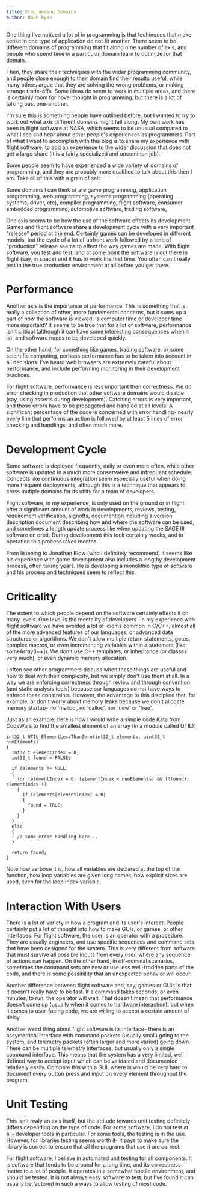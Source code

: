 ```yaml
---
title: Programming Domains
author: Noah Ryan
---
```


One thing I've noticed a lot of in programming is that techinques that make sense in one type of
application do not fit another. There seem to be different domains of programming that fit along
ome number of axis, and people who spend time in a particular domain learn to optimize for that domain.

Then, they share their techniques with the wider programming community, and people close enough to their
domain find their results useful, while many others argue that they are solving the wrong problems, or
making strange trade-offs. Some ideas do seem to work in multiple areas, and there is certainly room
for novel thought in programming, but there is a lot of talking past one-another.


I'm sure this is something people have outlined before, but I wanted to try to work out what axis different
domains might fall along.  My own work has been in flight software at NASA, which seems to be unusual compared
to what I see and hear about other people's experiences as programmers. Part of what I want to accomplish with
this blog is to share my experience with flight software, to add an experience to the wider discussion that
does not get a large share (it is a fairly specialized and uncommon job).


Some people seem to have experienced a wide variety of domains of programming, and they are probably more
qualified to talk about this then I am. Take all of this with a grain of salt.


Some domains I can think of are game programming, application programming, web programming, systems
programming (operating systems, driver, etc), compiler programming, flight software, consumer embedded programming,
automotive software, trading software, 


One axis seems to be how the use of the software effects its development. Games and flight software share a
development cycle with a very important "release" period at the end. Certainly games can be developed in different
models, but the cycle of a lot of upfront work followed by a kind of "production" release seems to effect the
way games are made. With flight software, you test and test, and at some point the software is out there in
flight (say, in space) and it has to work the first time. You often can't really test in the true production
environment at all before you get there.


Performance
===
Another axis is the importance of performance. This is something that is really a collection of other, more
fundemental concerns, but it sums up a part of how the software is viewed. Is computer time or developer time
more important? It seems to be true that for a lot of software, performance isn't critical (although it
can have some interesting consequences when it is), and software needs to be developed quickly.


On the other hand, for something like games, trading software, or some scientific computing, perhaps 
performance has to be taken into account in all decisions. I've heard web browsers are extremely careful
about performance, and include performing monitoring in their development practices.


For flight software, performance is less important then correctness. We do error checking in production
that other software domains would disable (say, using asserts during development). Catching errors 
is very important, and those errors have to be propagated and handled at all levels. A significant percentage
of the code is concerned with error handling- nearly every line that performs an action is followed by at least
5 lines of error checking and handlings, and often much more.


Development Cycle
===
Some software is deployed frequently, daily or even more often, while other software is updated in a 
much more conservative and infrequent schedule. Concepts like continuous integration seem especially
useful when doing more frequent deployments, although this is a technique that appears to cross mutiple
domains for its utilty for a team of developers.


Flight software, in my experience, is only used on the ground or in flight after a significant amount of work
in developments, reviews, testing, requirement verification, signoffs, documention including a version
description document describing how and where the software can be used, and sometimes a length update process
like when updating the SAGE III software on orbit. During development this
took certainly weeks, and in operation this process takes months.


From listening to Jonathan Blow (who I definitely recommend) it seems like his experience with game development
also includes a lengthy development process, often taking years. He is developing a monolithic type of software
and his process and techniques seem to reflect this.


Criticality
===
The extent to which people depend on the software certainly effects it on many levels. One level is the 
mentality of developers- in my experience with flight software we have avoided a lot of idioms common in 
C/C++, almost all of the more advanced features of our languages, or advanced data structures or algorithms.
We don't allow multiple return statements, gotos, complex macros, or even incrementing variables within a statement
(like someArray[i++]). We don't use C++ templates, or inheritance (or classes very much), or even dynamic
memory allocation.


I often see other programmers discuss when these things are useful and how to deal with their
complexity, but we simply don't use them at all. In a way we are enforcing correctness through review and
through convention (and static analysis tools) because our languages do not have ways to enforce these constraints.
However, the advantage to this discipline that, for example, or don't worry about memory leaks because we don't
allocate memory startup- no 'malloc', no 'calloc', nor 'new' or 'free'.

Just as an example, here is how I would write a simple code Kata from CodeWars to find the smallest element of
an array (in a module called UTIL):

````
int32_t UTIL_ElementLessThanZero(int32_t elements, uint32_t numElements)
{
  int32_t elementIndex = 0;
  int32_t found = FALSE;

  if (elements != NULL)
  {
    for (elementIndex = 0; (elementIndex < numElements) && (!found); elementIndex++)
    {
      if (elements[elementIndex] < 0)
      {
        found = TRUE;
      }
    }
  }
  else
  {
    // some error handling here...
  }

  return found;
}
````

Note how verbose it is, how all variables are declared at the top of the function, how loop variables are
given long names, how explicit sizes are used, even for the loop index variable.


Interaction With Users
===
There is a lot of variety in how a program and its user's interact. People certainly put a lot of thought into
how to make GUIs, or games, or other interfaces. For flight software, the user is an operator with a procedure.
They are usually engineers, and use specific sequences and command sets that have been designed for the system.
This is very different from software that must survive all possible inputs from every user, where any sequence
of actions can happen. On the other hand, in off-nominal scenarios, sometimes the command sets are new or
use less well-trodden parts of the code, and there is some possibility that an unexpected behavior will occur.


Another difference between flight software and, say, games or GUIs is that it doesn't really have to be fast.
If a command takes seconds, or even minutes, to run, the operator will wait. That doesn't mean that performance
doesn't come up (usually when it comes to hardware interaction), but when it comes to user-facing code,
we are willing to accept a certain amount of delay.


Another weird thing about flight software is its interface- there is an assymetrical interface with command packets
(usually small) going to the system, and telemetry packets (often larger and more varied) going down. There can
be multiple telemetry interfaces, but usually only a single command interface. This means that the system
has a very limited, well defined way to accept input which can be validated and documented relatively easily.
Compare this with a GUI, where is would be very hard to document every button press and input on every element
throughout the program.


Unit Testing
===
This isn't realy an axis itself, but the attitude towards unit testing definitely differs depending on the type
of code. For some software, I do not test at all- developer tools in particular. For some tools, the testing is
in the use. However, for libraries testing seems worth it- it pays to make sure the library is correct to ensure
that all the programs that use it are correct.

For flight software, I believe in automated unit testing for all components. It is software that tends to be
around for a long time, and its correctness matter to a lot of people. It operates in a somewhat hostile environment,
and should be tested. It is not always easy software to test, but I've found it can usually be factored in such
a ways to allow testing of most code.

